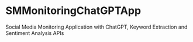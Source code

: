 # SMMonitoringChatGPTApp
Social Media Monitoring Application with ChatGPT, Keyword Extraction and Sentiment Analysis APIs
